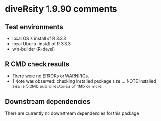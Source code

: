 # diveRsity 1.9.90 comments

## Test environments
* local OS X install of R 3.3.3
* local Ubuntu install of R 3.3.3
* win-builder (R-devel)

## R CMD check results
* There were no ERRORs or WARNINGs. 
* 1 Note was observed: 
    checking installed package size ... NOTE
    installed size is  5.3Mb
    sub-directories of 1Mb or more

## Downstream dependencies
There are currently no downstream dependencies for this package
